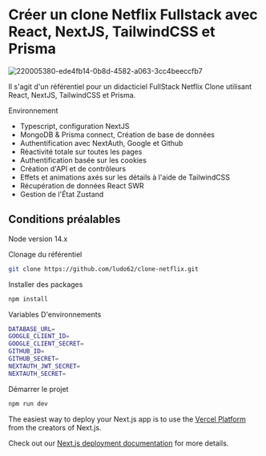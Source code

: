 # Créer un clone Netflix Fullstack avec React, NextJS, TailwindCSS et Prisma

![220005380-ede4fb14-0b8d-4582-a063-3cc4beeccfb7](https://github.com/ludo62/clone-netflix/assets/90885543/98961705-676c-46a3-8220-3c5006c46d7f)

Il s'agit d'un référentiel pour un didacticiel FullStack Netflix Clone utilisant React, NextJS, TailwindCSS et Prisma.

Environnement

- Typescript, configuration NextJS
- MongoDB & Prisma connect, Création de base de données
- Authentification avec NextAuth, Google et Github
- Réactivité totale sur toutes les pages
- Authentification basée sur les cookies
- Création d'API et de contrôleurs
- Effets et animations axés sur les détails à l'aide de TailwindCSS
- Récupération de données React SWR
- Gestion de l'État Zustand

## Conditions préalables

Node version 14.x

Clonage du référentiel
```bash
git clone https://github.com/ludo62/clone-netflix.git
```

Installer des packages
```bash
npm install
```

Variables D'environnements
```bash
DATABASE_URL=
GOOGLE_CLIENT_ID=
GOOGLE_CLIENT_SECRET=
GITHUB_ID=
GITHUB_SECRET=
NEXTAUTH_JWT_SECRET=
NEXTAUTH_SECRET=
```

Démarrer le projet
```bash
npm run dev
```


The easiest way to deploy your Next.js app is to use the [Vercel Platform](https://vercel.com/new?utm_medium=default-template&filter=next.js&utm_source=create-next-app&utm_campaign=create-next-app-readme) from the creators of Next.js.

Check out our [Next.js deployment documentation](https://nextjs.org/docs/deployment) for more details.
